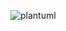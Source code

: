 ![plantuml](http://www.plantuml.com/plantuml/proxy?cache=no&src=https://raw.githubusercontent.com/Future-Csg3/nkaca-training-docs/main/10_RD/01_GraphQL/graphql.puml)
